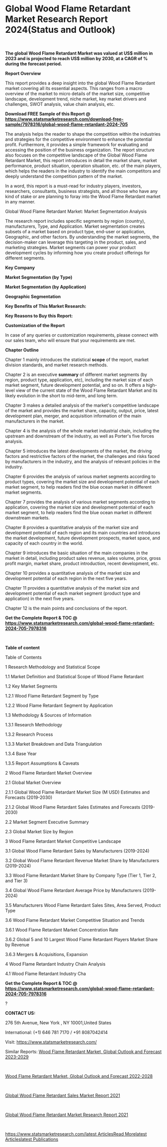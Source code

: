 <h1>Global Wood Flame Retardant Market Research Report 2024(Status and Outlook)</h1><br/><p><strong>The global Wood Flame Retardant Market was valued at US$ million in 2023 and is projected to reach US$ million by 2030, at a <strong>CAGR</strong> of % during the forecast period.</strong></p>
 
 
 
 <p><strong>Report Overview</strong></p>
 
 
 
 <p>This report provides a deep insight into the global Wood Flame Retardant market covering all its essential aspects. This ranges from a macro overview of the market to micro details of the market size, competitive landscape, development trend, niche market, key market drivers and challenges, SWOT analysis, value chain analysis, etc.</p>
 
 
 
 <p><strong>Download FREE Sample of this Report @ <a href="https://www.statsmarketresearch.com/download-free-sample/7978316/global-wood-flame-retardant-2024-705">https://www.statsmarketresearch.com/download-free-sample/7978316/global-wood-flame-retardant-2024-705</a></strong></p>
 
 
 
 <p>The analysis helps the reader to shape the competition within the industries and strategies for the competitive environment to enhance the potential profit. Furthermore, it provides a simple framework for evaluating and accessing the position of the business organization. The report structure also focuses on the competitive landscape of the Global Wood Flame Retardant Market, this report introduces in detail the market share, market performance, product situation, operation situation, etc. of the main players, which helps the readers in the industry to identify the main competitors and deeply understand the competition pattern of the market.</p>
 
 
 
 <p>In a word, this report is a must-read for industry players, investors, researchers, consultants, business strategists, and all those who have any kind of stake or are planning to foray into the Wood Flame Retardant market in any manner.</p>
 
 
 
 <p>Global Wood Flame Retardant Market: Market Segmentation Analysis</p>
 
 
 
 <p>The research report includes specific segments by region (country), manufacturers, Type, and Application. Market segmentation creates subsets of a market based on product type, end-user or application, Geographic, and other factors. By understanding the market segments, the decision-maker can leverage this targeting in the product, sales, and marketing strategies. Market segments can power your product development cycles by informing how you create product offerings for different segments.</p>
 
 
 
 <p><strong>Key Company</strong></p>
 
 
 
 <p><strong>Market Segmentation (by Type)</strong></p>
 
 
 
 <p><strong>Market Segmentation (<strong>by Application</strong>)</strong></p>
 
 
 
 <p><strong>Geographic Segmentation</strong></p>
 
 
 
 <p><strong>Key Benefits of This Market Research:</strong></p>
 
 
 
 <p><strong>Key <strong>Reasons to Buy</strong> this Report:</strong></p>
 
 
 
 <p><strong>Customization of the Report</strong></p>
 
 
 
 <p>In case of any queries or customization requirements, please connect with our sales team, who will ensure that your requirements are met.</p>
 
 
 
 <p><strong>Chapter Outline</strong></p>
 
 
 
 <p>Chapter 1 mainly introduces the statistical <strong>scope</strong> of the report, market division standards, and market research methods.</p>
 
 
 
 <p>Chapter 2 is an executive <strong>summary</strong> of different market segments (by region, product type, application, etc), including the market size of each market segment, future development potential, and so on. It offers a high-level view of the current state of the Wood Flame Retardant Market and its likely evolution in the short to mid-term, and long term.</p>
 
 
 
 <p>Chapter 3 makes a detailed analysis of the market&#39;s competitive landscape of the market and provides the market share, capacity, output, price, latest development plan, merger, and acquisition information of the main manufacturers in the market.</p>
 
 
 
 <p>Chapter 4 is the analysis of the whole market industrial chain, including the upstream and downstream of the industry, as well as Porter&#39;s five forces analysis.</p>
 
 
 
 <p>Chapter 5 introduces the latest developments of the market, the driving factors and restrictive factors of the market, the challenges and risks faced by manufacturers in the industry, and the analysis of relevant policies in the industry.</p>
 
 
 
 <p>Chapter 6 provides the analysis of various market segments according to product types, covering the market size and development potential of each market segment, to help readers find the blue ocean market in different market segments.</p>
 
 
 
 <p>Chapter 7 provides the analysis of various market segments according to application, covering the market size and development potential of each market segment, to help readers find the blue ocean market in different downstream markets.</p>
 
 
 
 <p>Chapter 8 provides a quantitative analysis of the market size and development potential of each region and its main countries and introduces the market development, future development prospects, market space, and capacity of each country in the world.</p>
 
 
 
 <p>Chapter 9 introduces the basic situation of the main companies in the market in detail, including product sales revenue, sales volume, price, gross profit margin, market share, product introduction, recent development, etc.</p>
 
 
 
 <p>Chapter 10 provides a quantitative analysis of the market size and development potential of each region in the next five years.</p>
 
 
 
 <p>Chapter 11 provides a quantitative analysis of the market size and development potential of each market segment (product type and application) in the next five years.</p>
 
 
 
 <p>Chapter 12 is the main points and conclusions of the report.</p>
 
 
 
 <div><b>Get the Complete Report & TOC @ <a href="https://www.statsmarketresearch.com/global-wood-flame-retardant-2024-705-7978316">https://www.statsmarketresearch.com/global-wood-flame-retardant-2024-705-7978316</a></b></div>
 
 
 
 <p><br />
 
 <b>Table of content</b></p>
 
 
 
 <p>Table of Contents<br />
 
 1 Research Methodology and Statistical Scope<br />
 
 1.1 Market Definition and Statistical Scope of Wood Flame Retardant<br />
 
 1.2 Key Market Segments<br />
 
 1.2.1 Wood Flame Retardant Segment by Type<br />
 
 1.2.2 Wood Flame Retardant Segment by Application<br />
 
 1.3 Methodology & Sources of Information<br />
 
 1.3.1 Research Methodology<br />
 
 1.3.2 Research Process<br />
 
 1.3.3 Market Breakdown and Data Triangulation<br />
 
 1.3.4 Base Year<br />
 
 1.3.5 Report Assumptions & Caveats<br />
 
 2 Wood Flame Retardant Market Overview<br />
 
 2.1 Global Market Overview<br />
 
 2.1.1 Global Wood Flame Retardant Market Size (M USD) Estimates and Forecasts (2019-2030)<br />
 
 2.1.2 Global Wood Flame Retardant Sales Estimates and Forecasts (2019-2030)<br />
 
 2.2 Market Segment Executive Summary<br />
 
 2.3 Global Market Size by Region<br />
 
 3 Wood Flame Retardant Market Competitive Landscape<br />
 
 3.1 Global Wood Flame Retardant Sales by Manufacturers (2019-2024)<br />
 
 3.2 Global Wood Flame Retardant Revenue Market Share by Manufacturers (2019-2024)<br />
 
 3.3 Wood Flame Retardant Market Share by Company Type (Tier 1, Tier 2, and Tier 3)<br />
 
 3.4 Global Wood Flame Retardant Average Price by Manufacturers (2019-2024)<br />
 
 3.5 Manufacturers Wood Flame Retardant Sales Sites, Area Served, Product Type<br />
 
 3.6 Wood Flame Retardant Market Competitive Situation and Trends<br />
 
 3.6.1 Wood Flame Retardant Market Concentration Rate<br />
 
 3.6.2 Global 5 and 10 Largest Wood Flame Retardant Players Market Share by Revenue<br />
 
 3.6.3 Mergers & Acquisitions, Expansion<br />
 
 4 Wood Flame Retardant Industry Chain Analysis<br />
 
 4.1 Wood Flame Retardant Industry Cha</p>
 
 
 
 <div><b>Get the Complete Report & TOC @ <a href="https://www.statsmarketresearch.com/global-wood-flame-retardant-2024-705-7978316">https://www.statsmarketresearch.com/global-wood-flame-retardant-2024-705-7978316</a></b></div>
 
 
 
 <p>? </p>
 
 
 
 <p><b>CONTACT US:</b><br />
 
 276 5th Avenue, New York , NY 10001,United States<br />
 
 International: (+1) 646 781 7170 / +91 8087042414<br />
 
 Visit: <a href="https://www.statsmarketresearch.com/">https://www.statsmarketresearch.com/</a><br />
 
 Similar Reports: <a href="https://www.statsmarketresearch.com/global-wood-flame-retardant-2024-705-7978316">Wood Flame Retardant Market, Global Outlook and Forecast 2023-2029</a><br />
 
 <br />
 
 <a href="https://www.statsmarketresearch.com/global-wood-flame-retardant-2024-705-7978316">Wood Flame Retardant Market, Global Outlook and Forecast 2022-2028</a><br />
 
 <br />
 
 <a href="https://www.statsmarketresearch.com/global-wood-flame-retardant-2024-705-7978316">Global Wood Flame Retardant Sales Market Report 2021</a><br />
 
 <br />
 
 <a href="https://www.statsmarketresearch.com/global-wood-flame-retardant-2024-705-7978316">Global Wood Flame Retardant Market Research Report 2021</a><br />
 
 <br />
 
 <a href="https://gyeongbokgung.com">https://www.statsmarketresearch.com/</a><a href="https://hallyeomaritime.com">latest Articles</a><a href="https://jingwansa.com">Read More</a><a href="https://nguoiviet.jp/">latest Articles</a><a href="https://www.intelmarketresearch.com/">latest Publications</a></p>